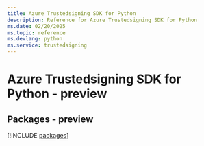 ```yaml
---
title: Azure Trustedsigning SDK for Python
description: Reference for Azure Trustedsigning SDK for Python
ms.date: 02/20/2025
ms.topic: reference
ms.devlang: python
ms.service: trustedsigning
---
```

# Azure Trustedsigning SDK for Python - preview
## Packages - preview
[!INCLUDE [packages](trustedsigning-index.md)]